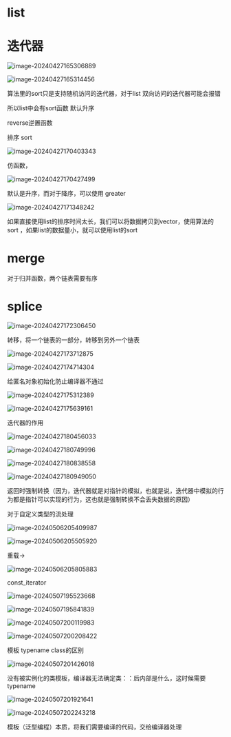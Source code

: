 # list

# 迭代器

![image-20240427165306889](C:\Users\30780\AppData\Roaming\Typora\typora-user-images\image-20240427165306889.png)

![image-20240427165314456](C:\Users\30780\AppData\Roaming\Typora\typora-user-images\image-20240427165314456.png)

算法里的sort只是支持随机访问的迭代器，对于list  双向访问的迭代器可能会报错

所以list中会有sort函数 默认升序

reverse逆置函数



排序 sort

![image-20240427170403343](C:\Users\30780\AppData\Roaming\Typora\typora-user-images\image-20240427170403343.png)

仿函数，

![image-20240427170427499](C:\Users\30780\AppData\Roaming\Typora\typora-user-images\image-20240427170427499.png)

默认是升序，而对于降序，可以使用 greater 

![image-20240427171348242](C:\Users\30780\AppData\Roaming\Typora\typora-user-images\image-20240427171348242.png)

如果直接使用list的排序时间太长，我们可以将数据拷贝到vector，使用算法的sort ，如果list的数据量小，就可以使用list的sort

# merge

对于归并函数，两个链表需要有序

# splice

![image-20240427172306450](C:\Users\30780\AppData\Roaming\Typora\typora-user-images\image-20240427172306450.png)

转移，将一个链表的一部分，转移到另外一个链表

![image-20240427173712875](C:\Users\30780\AppData\Roaming\Typora\typora-user-images\image-20240427173712875.png)

![image-20240427174714304](C:\Users\30780\AppData\Roaming\Typora\typora-user-images\image-20240427174714304.png)

给匿名对象初始化防止编译器不通过

![image-20240427175312389](C:\Users\30780\AppData\Roaming\Typora\typora-user-images\image-20240427175312389.png)

![image-20240427175639161](C:\Users\30780\AppData\Roaming\Typora\typora-user-images\image-20240427175639161.png)



迭代器的作用

![image-20240427180456033](C:\Users\30780\AppData\Roaming\Typora\typora-user-images\image-20240427180456033.png)

![image-20240427180749996](C:\Users\30780\AppData\Roaming\Typora\typora-user-images\image-20240427180749996.png)

![image-20240427180838558](C:\Users\30780\AppData\Roaming\Typora\typora-user-images\image-20240427180838558.png)

![image-20240427180949050](C:\Users\30780\AppData\Roaming\Typora\typora-user-images\image-20240427180949050.png)

返回时强制转换（因为，迭代器就是对指针的模拟，也就是说，迭代器中模拟的行为都是指针可以实现的行为，这也就是强制转换不会丢失数据的原因）

对于自定义类型的流处理

![image-20240506205409987](C:\Users\30780\AppData\Roaming\Typora\typora-user-images\image-20240506205409987.png)

![image-20240506205505920](C:\Users\30780\AppData\Roaming\Typora\typora-user-images\image-20240506205505920.png)

重载->

![image-20240506205805883](C:\Users\30780\AppData\Roaming\Typora\typora-user-images\image-20240506205805883.png)

const_iterator

![image-20240507195523668](C:\Users\30780\AppData\Roaming\Typora\typora-user-images\image-20240507195523668.png)

![image-20240507195841839](C:\Users\30780\AppData\Roaming\Typora\typora-user-images\image-20240507195841839.png)

![image-20240507200119983](C:\Users\30780\AppData\Roaming\Typora\typora-user-images\image-20240507200119983.png)

![image-20240507200208422](C:\Users\30780\AppData\Roaming\Typora\typora-user-images\image-20240507200208422.png)

模板 typename class的区别

![image-20240507201426018](C:\Users\30780\AppData\Roaming\Typora\typora-user-images\image-20240507201426018.png)

没有被实例化的类模板，编译器无法确定类：：后内部是什么，这时候需要typename

![image-20240507201921641](C:\Users\30780\AppData\Roaming\Typora\typora-user-images\image-20240507201921641.png)

![image-20240507202243218](C:\Users\30780\AppData\Roaming\Typora\typora-user-images\image-20240507202243218.png)

模板（泛型编程）本质，将我们需要编译的代码，交给编译器处理